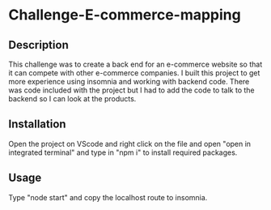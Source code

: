 # Challenge-E-commerce-mapping
 
## Description
This challenge was to create a back end for an e-commerce website so that it can compete with other e-commerce companies. I built this project to get more experience using insomnia and working with backend code. There was code included with the project but I had to add the code to talk to the backend so I can look at the products.

## Installation
Open the project on VScode and right click on the file and open "open in integrated terminal" and type in "npm i" to install required packages. 

## Usage
Type "node start" and copy the localhost route to insomnia.